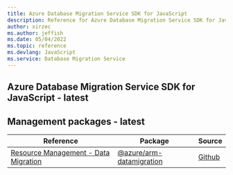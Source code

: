 ```yaml
---
title: Azure Database Migration Service SDK for JavaScript
description: Reference for Azure Database Migration Service SDK for JavaScript
author: xirzec
ms.author: jeffish
ms.date: 05/04/2022
ms.topic: reference
ms.devlang: JavaScript
ms.service: Database Migration Service
---
```

## Azure Database Migration Service SDK for JavaScript - latest
## Management packages - latest
| Reference | Package | Source |
|---|---|---|
|[Resource Management - Data Migration](javascript/api/overview/azure/arm-datamigration-readme)|[@azure/arm-datamigration](https://www.npmjs.com/package/@azure/arm-datamigration)|[Github](https://github.com/Azure/azure-sdk-for-js/blob/main/sdk/datamigration/arm-datamigration)|

